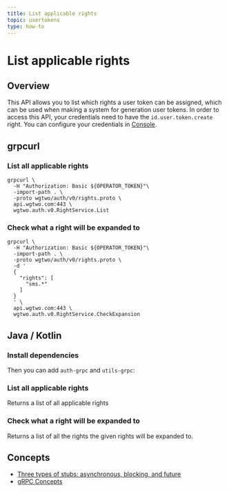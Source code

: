 ```yaml
---
title: List applicable rights
topic: usertokens
type: how-to
---
```


# List applicable rights

## Overview

This API allows you to list which rights a user token can be assigned, which can be used when making a system for
generation user tokens. In order to access this API, your credentials need to have the `id.user.token.create` right.
You can configure your credentials in [Console](https://console.wgtwo.com/api-keys-redirect).

<DemoConfigurer />

## grpcurl

### List all applicable rights
```shell script
grpcurl \
  -H "Authorization: Basic ${OPERATOR_TOKEN}"\
  -import-path . \
  -proto wgtwo/auth/v0/rights.proto \
  api.wgtwo.com:443 \
  wgtwo.auth.v0.RightService.List
```

### Check what a right will be expanded to
```shell script
grpcurl \
  -H "Authorization: Basic ${OPERATOR_TOKEN}"\
  -import-path . \
  -proto wgtwo/auth/v0/rights.proto \
  -d '
  {
    "rights": [
      "sms.*"
    ]
  }
  ' \
  api.wgtwo.com:443 \
  wgtwo.auth.v0.RightService.CheckExpansion
```

## Java / Kotlin

### Install dependencies
<JitpackDependency />

Then you can add `auth-grpc` and `utils-grpc`:

<ClientDependencies :clients="['auth-grpc', 'utils-grpc']"/>

### List all applicable rights
Returns a list of all applicable rights

<GithubCode fileUrl="https://github.com/working-group-two/docs.wgtwo.com/blob/master/examples/rights/src/main/kotlin/ListRights.kt" language="kotlin" />

### Check what a right will be expanded to
Returns a list of all the rights the given rights will be expanded to.

<GithubCode fileUrl="https://github.com/working-group-two/docs.wgtwo.com/blob/master/examples/rights/src/main/kotlin/CheckExpansion.kt" language="kotlin" />

## Concepts
* [Three types of stubs: asynchronous, blocking, and future](https://grpc.io/docs/reference/java/generated-code/)
* [gRPC Concepts](https://grpc.io/docs/guides/concepts/)
